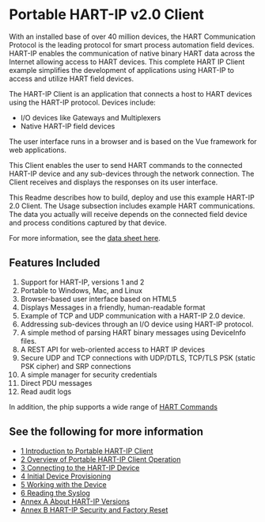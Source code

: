 # Portable HART-IP v2.0 Client

With an installed base of over 40 million devices, the HART Communication Protocol is the leading protocol for smart process automation field devices.  HART-IP enables the communication of native binary HART data across the Internet allowing access to HART devices.  This complete HART IP Client example simplifies the development of applications using HART-IP to access and utilize HART field devices.

The HART-IP Client is an application that connects a host to HART devices using the HART-IP protocol.  Devices include: 
* I/O devices like Gateways and Multiplexers 
* Native HART-IP field devices

The user interface runs in a browser and is based on the Vue framework for web applications.

This Client enables the user to send HART commands to the connected HART-IP device and any sub-devices through the network connection.  The Client receives and displays the responses on its user interface.

This Readme describes how to build, deploy and use this example HART-IP 2.0 Client.  The Usage subsection includes example HART communications.  The data you actually will receive depends on the connected field device and process conditions captured by that device.

For more information, see the [data sheet here](https://support.fieldcommgroup.org/helpdesk/attachments/8098934129).

## Features Included

1. Support for HART-IP, versions  1 and 2
2. Portable to Windows, Mac, and Linux
3. Browser-based user interface based on HTML5
4. Displays  Messages in a friendly, human-readable format
4. Example of TCP and UDP communication with a HART-IP 2.0 device.
2. Addressing sub-devices through an I/O device using HART-IP protocol.
3. A simple method of parsing HART binary messages using DeviceInfo files.
4. A REST API for web-oriented access to HART IP devices
6. Secure UDP and TCP connections with UDP/DTLS, TCP/TLS PSK (static PSK cipher) and SRP connections
7. A simple manager for security credentials
8. Direct PDU messages
9. Read audit logs

In addition, the phip supports a wide range of [HART Commands](doc/Portable%20HART-IP%20Commands.r1.md) 

## See the following for more information

- [1 Introduction to Portable HART-IP Client](doc/1-Intro.r1.md)
- [2 Overview of Portable HART-IP Client Operation](doc/2-Overview.r1.md)
- [3 Connecting to the HART-IP Device](doc/3-Connecting%20to%20the%20device.r1.md)
- [4 Initial Device Provisioning](doc/4-Initial%20Device%20Provisioning.r1.md)
- [5 Working with the Device](doc/5-Working%20with%20the%20Device.r1.md)
- [6 Reading the Syslog](doc/6-Reading%20the%20syslog.r1.md)
- [Annex A About HART-IP Versions](doc/A-About%20HART-IP%20Versions.r1.md)
- [Annex B HART-IP Security and Factory Reset](doc/B-Security%20and%20Factory%20Reset.r1.md)



